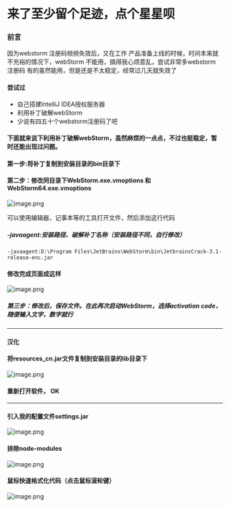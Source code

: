 # 来了至少留个足迹，点个星星呗
### 前言
因为webstorm 注册码频频失效后，又在工作 产品准备上线的时候，时间本来就不充裕的情况下，webStorm 不能用，搞得我心烦意乱，尝试非常多webstorm 注册码 有的虽然能用，但是还是不太稳定，经常过几天就失效了
#### 尝试过
* 自己搭建IntelliJ IDEA授权服务器
* 利用补丁破解webStorm
* 少说有四五十个webstorm注册码了吧

#### 下面就来说下利用补丁破解webStorm，虽然麻烦的一点点，不过也挺稳定，暂时还能出现过问题。
#### 第一步:将补丁复制到安装目录的bin目录下
#### 第二步：修改同目录下WebStorm.exe.vmoptions 和WebStorm64.exe.vmoptions
![image.png](https://upload-images.jianshu.io/upload_images/6206911-b1d48408a635eb9b.png?imageMogr2/auto-orient/strip%7CimageView2/2/w/1240)

可以使用编辑器，记事本等的工具打开文件，然后添加这行代码
##### -javaagent:安装路径、破解补丁名称（安装路径不同，自行修改）

```
-javaagent:D:\Program Files\JetBrains\WebStorm\bin\JetbrainsCrack-3.1-release-enc.jar
```
#### 修改完成页面成这样
![image.png](https://upload-images.jianshu.io/upload_images/6206911-29cbef5fd6d2d733.png?imageMogr2/auto-orient/strip%7CimageView2/2/w/1240)
##### 第三步：修改后，保存文件。在此再次启动WebStorm，选择activation code，随便输入文字，数字就行
<hr>

#### 汉化
#### 将resources_cn.jar文件复制到安装目录的lib目录下

![image.png](https://upload-images.jianshu.io/upload_images/6206911-2bf7cc36dfdffba2.png?imageMogr2/auto-orient/strip%7CimageView2/2/w/1240)
#### 重新打开软件， OK
<hr>

#### 引入我的配置文件settings.jar
![image.png](https://upload-images.jianshu.io/upload_images/6206911-c20e04d7550fecb4.png?imageMogr2/auto-orient/strip%7CimageView2/2/w/1240)

####  排除node-modules
![image.png](https://upload-images.jianshu.io/upload_images/6206911-38beb0a60e2cbd20.png?imageMogr2/auto-orient/strip%7CimageView2/2/w/1240)
#### 鼠标快速格式化代码（点击鼠标滚轮键）
![image.png](https://upload-images.jianshu.io/upload_images/6206911-60d80c5f86620578.png?imageMogr2/auto-orient/strip%7CimageView2/2/w/1240)






